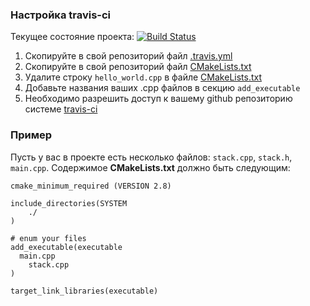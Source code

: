 ### Настройка travis-ci

Текущее состояние проекта: [![Build Status](https://travis-ci.org/drewxa/bmstu-programming-languages.svg?branch=travis-template)](https://travis-ci.org/drewxa/bmstu-programming-languages)

1. Скопируйте в свой репозиторий файл [.travis.yml](.travis.yml)
1. Скопируйте в свой репозиторий файл [CMakeLists.txt](CMakeLists.txt)
1. Удалите строку `hello_world.cpp` в файле [CMakeLists.txt](CMakeLists.txt)
1. Добавьте названия ваших .cpp файлов в секцию `add_executable`
1. Необходимо разрешить доступ к вашему github репозиторию системе [travis-ci](https://travis-ci.org)

### Пример
Пусть у вас в проекте есть несколько файлов: `stack.cpp`, `stack.h`, `main.cpp`. Содержимое **CMakeLists.txt** должно быть следующим:

```
cmake_minimum_required (VERSION 2.8)

include_directories(SYSTEM
    ./
)

# enum your files
add_executable(executable
  main.cpp
	stack.cpp
)

target_link_libraries(executable)
```
